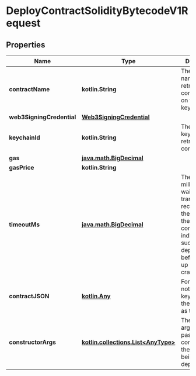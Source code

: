 
# DeployContractSolidityBytecodeV1Request

## Properties
Name | Type | Description | Notes
------------ | ------------- | ------------- | -------------
**contractName** | **kotlin.String** | The contract name for retrieve the contracts json on the keychain. | 
**web3SigningCredential** | [**Web3SigningCredential**](Web3SigningCredential.md) |  | 
**keychainId** | **kotlin.String** | The keychainId for retrieve the contracts json. | 
**gas** | [**java.math.BigDecimal**](java.math.BigDecimal.md) |  |  [optional]
**gasPrice** | **kotlin.String** |  |  [optional]
**timeoutMs** | [**java.math.BigDecimal**](java.math.BigDecimal.md) | The amount of milliseconds to wait for a transaction receipt with theaddress of the contract(which indicates successful deployment) beforegiving up and crashing. |  [optional]
**contractJSON** | [**kotlin.Any**](.md) | For use when not using keychain, pass the contract in as this variable |  [optional]
**constructorArgs** | [**kotlin.collections.List&lt;AnyType&gt;**](AnyType.md) | The list of arguments to pass in to the constructor of the contract being deployed. |  [optional]



